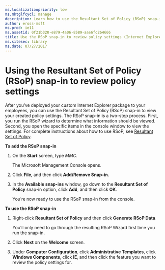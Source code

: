 ```yaml
---
ms.localizationpriority: low
ms.mktglfcycl: manage
description: Learn how to use the Resultant Set of Policy (RSoP) snap-in to view your policy settings.
author: eross-msft
ms.prod: ie11
ms.assetid: 0f21b320-e879-4a06-8589-aae6fc264666
title: Use the RSoP snap-in to review policy settings (Internet Explorer Administration Kit 11 for IT Pros)
ms.sitesec: library
ms.date: 07/27/2017
---
```



# Using the Resultant Set of Policy (RSoP) snap-in to review policy settings
After you’ve deployed your custom Internet Explorer package to your employees, you can use the Resultant Set of Policy (RSoP) snap-in to view your created policy settings. The RSoP snap-in is a two-step process. First, you run the RSoP wizard to determine what information should be viewed. Second, you open the specific items in the console window to view the settings. For complete instructions about how to use RSoP, see [Resultant Set of Policy](https://go.microsoft.com/fwlink/p/?LinkId=259479).

**To add the RSoP snap-in**

1.  On the **Start** screen, type *MMC*.<p>
The Microsoft Management Console opens.

2.  Click **File**, and then click **Add/Remove Snap-in**.

3.  In the **Available snap-ins** window, go down to the **Resultant Set of Policy** snap-in option, click **Add**, and then click **OK**.<p>
You’re now ready to use the RSoP snap-in from the console.

**To use the RSoP snap-in**

1.  Right-click **Resultant Set of Policy** and then click **Generate RSoP Data**.<p>
You’ll only need to go through the resulting RSoP Wizard first time you run the snap-in.

2.  Click **Next** on the **Welcome** screen.

3.  Under **Computer Configuration**, click **Administrative Templates**, click **Windows Components**, click **IE**, and then click the feature you want to review the policy settings for.

 

 






